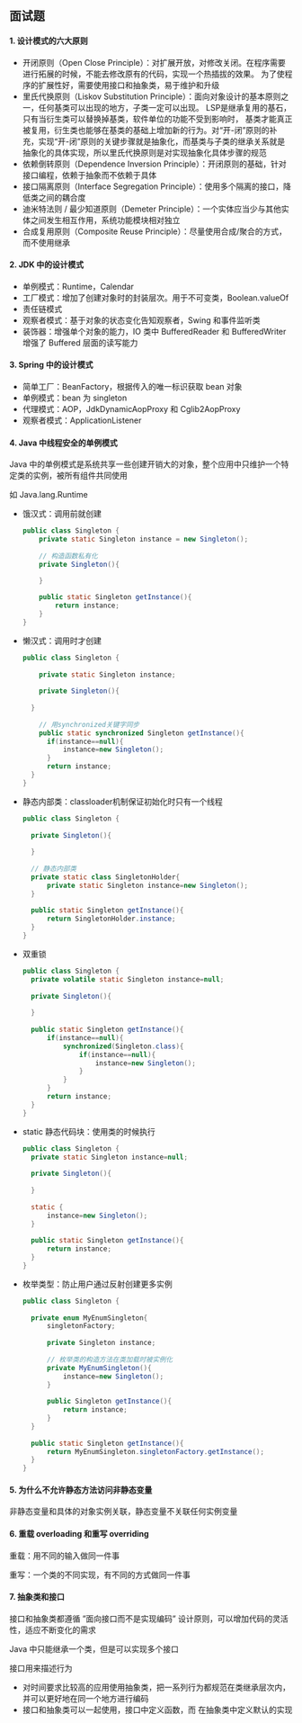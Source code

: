 ## 面试题

#### 1. 设计模式的六大原则

- 开闭原则（Open Close Principle）：对扩展开放，对修改关闭。在程序需要进行拓展的时候，不能去修改原有的代码，实现⼀个热插拔的效果。 为了使程序的扩展性好，需要使用接口和抽象类，易于维护和升级
- 里氏代换原则（Liskov Substitution Principle）：面向对象设计的基本原则之一，任何基类可以出现的地⽅，子类⼀定可以出现。 LSP是继承复用的基石，只有当衍生类可以替换掉基类，软件单位的功能不受到影响时， 基类才能真正被复用，衍生类也能够在基类的基础上增加新的行为。对“开-闭”原则的补充，实现“开-闭”原则的关键步骤就是抽象化，而基类与子类的继承关系就是抽象化的具体实现，所以里氏代换原则是对实现抽象化具体步骤的规范
- 依赖倒转原则（Dependence Inversion Principle）：开闭原则的基础，针对接口编程，依赖于抽象而不依赖于具体
- 接⼝隔离原则（Interface Segregation Principle）：使用多个隔离的接口，降低类之间的耦合度
- 迪米特法则 / 最少知道原则（Demeter Principle）：⼀个实体应当少与其他实体之间发生相互作⽤，系统功能模块相对独立
- 合成复用原则（Composite Reuse Principle）：尽量使用合成/聚合的⽅式，而不使用继承



#### 2. JDK 中的设计模式

- 单例模式：Runtime，Calendar
- 工厂模式：增加了创建对象时的封装层次。用于不可变类，Boolean.valueOf
- 责任链模式
- 观察者模式：基于对象的状态变化告知观察者，Swing 和事件监听类
- 装饰器：增强单个对象的能力，IO 类中 BufferedReader 和 BufferedWriter 增强了 Buffered 层面的读写能力



#### 3. Spring 中的设计模式

- 简单工厂：BeanFactory，根据传入的唯一标识获取 bean 对象
- 单例模式：bean 为 singleton
- 代理模式：AOP，JdkDynamicAopProxy 和 Cglib2AopProxy
- 观察者模式：ApplicationListener



#### 4. Java 中线程安全的单例模式

Java 中的单例模式是系统共享一些创建开销大的对象，整个应用中只维护一个特定类的实例，被所有组件共同使用

如 Java.lang.Runtime



- 饿汉式：调用前就创建

  ```java
  public class Singleton {
      private static Singleton instance = new Singleton();
      
      // 构造函数私有化
      private Singleton(){
  
      }
      
      public static Singleton getInstance(){
          return instance;
      }
  }
  ```

- 懒汉式：调用时才创建

  ```java
  public class Singleton {
  	
      private static Singleton instance;
  	
      private Singleton(){
  		
  	}
  	
      // 用synchronized关键字同步
      public static synchronized Singleton getInstance(){
  		if(instance==null){
  			instance=new Singleton();
  		}
  		return instance;
  	}
  }
  ```

- 静态内部类：classloader机制保证初始化时只有一个线程

  ```java
  public class Singleton {
   
  	private Singleton(){
  		
  	}
      
  	// 静态内部类
  	private static class SingletonHolder{
  		private static Singleton instance=new Singleton();
  	}
      
  	public static Singleton getInstance(){
  		return SingletonHolder.instance;
  	}
  }
  ```

- 双重锁

  ```java
  public class Singleton {
  	private volatile static Singleton instance=null;
   
  	private Singleton(){
  		
  	}
   
  	public static Singleton getInstance(){
  		if(instance==null){
  			synchronized(Singleton.class){
  				if(instance==null){
  					instance=new Singleton();
  				}
  			}
  		}
  		return instance;
  	}
  }
  ```

- static 静态代码块：使用类的时候执行

  ```java
  public class Singleton {
  	private static Singleton instance=null;
   
  	private Singleton(){
  		
  	}
      
  	static {
  		instance=new Singleton();
  	}
   
  	public static Singleton getInstance(){
  		return instance;
  	}
  }
  ```

- 枚举类型：防止用户通过反射创建更多实例

  ```java
  public class Singleton {
      
  	private enum MyEnumSingleton{
  		singletonFactory;
          
  		private Singleton instance;
          
  		// 枚举类的构造方法在类加载时被实例化
  		private MyEnumSingleton(){
  			instance=new Singleton();
  		}
          
  		public Singleton getInstance(){
  			return instance;
  		}
  	}
      
  	public static Singleton getInstance(){
  		return MyEnumSingleton.singletonFactory.getInstance();
  	}
  }
  ```



#### 5. 为什么不允许静态方法访问非静态变量

非静态变量和具体的对象实例关联，静态变量不关联任何实例变量



#### 6. 重载 overloading 和重写 overriding

重载：用不同的输入做同一件事

重写：一个类的不同实现，有不同的方式做同一件事



#### 7. 抽象类和接口

接口和抽象类都遵循 ”面向接口而不是实现编码” 设计原则，可以增加代码的灵活性，适应不断变化的需求

Java 中只能继承一个类，但是可以实现多个接口

接口用来描述行为

- 对时间要求比较高的应用使用抽象类，把一系列行为都规范在类继承层次内，并可以更好地在同一个地方进行编码
- 接口和抽象类可以一起使用，接口中定义函数，而 在抽象类中定义默认的实现




























